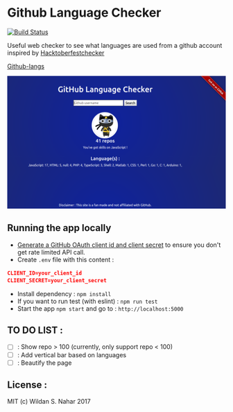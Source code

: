 # Github Language Checker

[![Build Status](https://travis-ci.org/wildan3105/github-langs.svg?branch=master)](https://travis-ci.org/wildan3105/github-langs)

Useful web checker to see what languages are used from a github account inspired by [Hacktoberfestchecker](https://hacktoberfestchecker.herokuapp.com)

[Github-langs](https://githublangs.herokuapp.com)

![Screenshot](screenshot2.png)

## Running the app locally

* [Generate a GitHub OAuth client id and client secret](https://github.com/settings/applications/new) to ensure you don't get rate limited API call.
* Create `.env` file with this content :
```json
CLIENT_ID=your_client_id
CLIENT_SECRET=your_client_secret
```
* Install dependency : `npm install`
* If you want to run test (with eslint) : `npm run test`
* Start the app `npm start` and go to : `http://localhost:5000`

## TO DO LIST :
- [ ] : Show repo > 100 (currently, only support repo < 100)
- [ ] : Add vertical bar based on languages
- [ ] : Beautify the page

## License :

MIT (c) Wildan S. Nahar 2017
